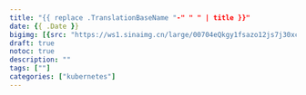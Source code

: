 ```yaml
---
title: "{{ replace .TranslationBaseName "-" " " | title }}"
date: {{ .Date }}
bigimg: [{src: "https://ws1.sinaimg.cn/large/00704eQkgy1fsazo12js7j30xc0c5auf.jpg", desc: "Photo via"}]
draft: true
notoc: true
description: ""
tags: [""]
categories: ["kubernetes"]
---
```


